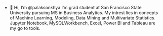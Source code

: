 - 👋 Hi, I’m @palaksonkhya
I’m grad student at San Francisco State University pursuing MS in Business Analytics. 
My intrest lies in concepts of Machine Learning, Modeling, Data Mining and Multivariate Statistics. 
Jupyter Notebook, MySQLWorkbench, Excel, Power BI and Tableau are my go to tools.


<!---
palaksonkhya/palaksonkhya is a ✨ special ✨ repository because its `README.md` (this file) appears on your GitHub profile.
You can click the Preview link to take a look at your changes.
--->
